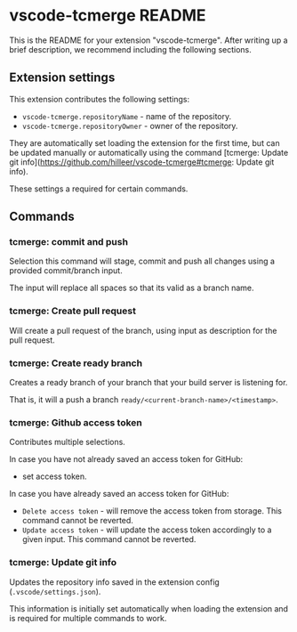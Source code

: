 # vscode-tcmerge README

This is the README for your extension "vscode-tcmerge". After writing up a brief description, we recommend including the following sections.

## Extension settings

This extension contributes the following settings:

* `vscode-tcmerge.repositoryName` - name of the repository.
* `vscode-tcmerge.repositoryOwner` - owner of the repository.

They are automatically set loading the extension for the first time, but can be updated manually or automatically using the command [tcmerge: Update git info](https://github.com/hilleer/vscode-tcmerge#tcmerge: Update git info).

These settings a required for certain commands.

## Commands

### tcmerge: commit and push

Selection this command will stage, commit and push all changes using a provided commit/branch input.

The input will replace all spaces so that its valid as a branch name.

### tcmerge: Create pull request

Will create a pull request of the branch, using input as description for the pull request.

### tcmerge: Create ready branch

Creates a ready branch of your branch that your build server is listening for.

That is, it will a push a branch `ready/<current-branch-name>/<timestamp>`.

### tcmerge: Github access token

Contributes multiple selections.

In case you have not already saved an access token for GitHub:

* set access token.

In case you have already saved an access token for GitHub:

* `Delete access token` - will remove the access token from storage. This command cannot be reverted.
* `Update access token` - will update the access token accordingly to a given input. This command cannot be reverted.

### tcmerge: Update git info

Updates the repository info saved in the extension config (`.vscode/settings.json`).

This information is initially set automatically when loading the extension and is required for multiple commands to work.
